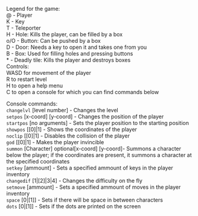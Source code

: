 Legend for the game:  
@ - Player  
K - Key  
T - Teleporter  
H - Hole: Kills the player, can be filled by a box  
o/O - Button: Can be pushed by a box  
D - Door: Needs a key to open it and takes one from you  
B - Box: Used for filling holes and pressing buttons  
\* - Deadly tile: Kills the player and destroys boxes  
Controls:  
WASD for movement of the player  
R to restart level  
H to open a help menu  
C to open a console for which you can find commands below
  
Console commands:  
`changelvl` \[level number] - Changes the level  
`setpos` \[x-coord] \[y-coord] - Changes the position of the player  
`startpos` \[no arguments] - Sets the player position to the starting position  
`showpos` \[[0]|1] - Shows the coordinates of the player  
`noclip` \[[0]|1] - Disables the collision of the player  
`god` \[[0]|1] - Makes the player invincible  
`summon` \[Character] optional\[x-coord] \[y-coord]- Summons a character below the player; if the coordinates are present, it summons a character at the specified coordinates  
`setkey` \[ammount] - Sets a specified ammount of keys in the player inventory  
`changedif` \[1|[2]|3|4] - Changes the difficulty on the fly  
`setmove` \[ammount] - Sets a specified ammount of moves in the player inventory   
`space` \[0|[1]] - Sets if there will be space in between characters  
`dots` \[0|[1]] - Sets if the dots are printed on the screen  
